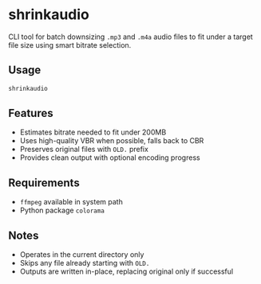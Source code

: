 # shrinkaudio

CLI tool for batch downsizing `.mp3` and `.m4a` audio files to fit under a target file size using smart bitrate selection.

## Usage

```bash
shrinkaudio
```

## Features

* Estimates bitrate needed to fit under 200MB
* Uses high-quality VBR when possible, falls back to CBR
* Preserves original files with `OLD.` prefix
* Provides clean output with optional encoding progress

## Requirements

* `ffmpeg` available in system path
* Python package `colorama`

## Notes

* Operates in the current directory only
* Skips any file already starting with `OLD.`
* Outputs are written in-place, replacing original only if successful
